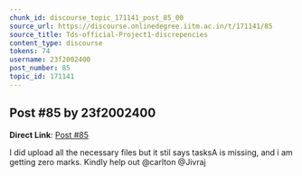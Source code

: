 ```yaml
---
chunk_id: discourse_topic_171141_post_85_00
source_url: https://discourse.onlinedegree.iitm.ac.in/t/171141/85
source_title: Tds-official-Project1-discrepencies
content_type: discourse
tokens: 74
username: 23f2002400
post_number: 85
topic_id: 171141
---
```


## Post #85 by 23f2002400

**Direct Link**: [Post #85](https://discourse.onlinedegree.iitm.ac.in/t/171141/85)

I did upload all the necessary files but it stil says tasksA is missing, and i am getting zero marks. Kindly help out @carlton @Jivraj
